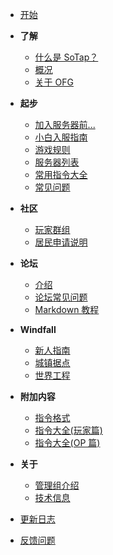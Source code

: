 - [开始](index.md)  

- **了解**
    - [什么是 SoTap？](introduction.md)
    - [概况](overview.md)
    - [关于 OFG](about-ofg.md)  
- **起步**
    - [加入服务器前...](getting-started/preparation.md)
    - [小白入服指南](getting-started/entering-server.md)
    - [游戏规则](rules.md)
    - [服务器列表](getting-started/server-network.md)
    - [常用指令大全](getting-started/basic-commands.md)
    - [常见问题](getting-started/faq.md)
- **社区**
    - [玩家群组](forum/groups.md)
    - [居民申请说明](forum/application.md)
- **论坛**
    - [介绍](forum/introduction.md)
    - [论坛常见问题](forum/faq.md)
    - [Markdown 教程](forum/markdown-tutorial.md)
- **Windfall**
    - [新人指南](Windfall/beginners-guide.md)
    - [城镇据点](Windfall/realms)
    - [世界工程](Windfall/projects)
- **附加内容**
    - [指令格式](others/command-format.md)
    - [指令大全(玩家篇)](others/commands-for-players.md)
    - [指令大全(OP 篇)](others/commands-for-operators.md)
- **关于**
    - [管理组介绍](about/management.md)
    - [技术信息](about/technical-information.md)
- [更新日志](changelog.md)
- [反馈问题](https://g.sotap.org/t/development)
    
